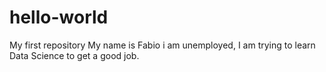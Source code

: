 # hello-world
My first repository 
My name is Fabio i am unemployed, I am trying to learn Data Science to get a good job.
